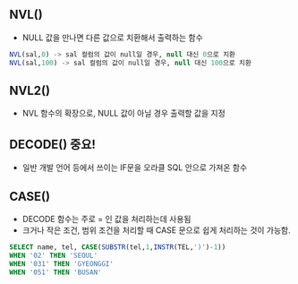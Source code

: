 ## NVL()
- NULL 값을 만나면 다른 값으로 치환해서 출력하는 함수

```sql
NVL(sal,0) -> sal 컬럼의 값이 null일 경우, null 대신 0으로 치환
NVL(sal,100) -> sal 컬럼의 값이 null일 경우, null 대신 100으로 치환
```

## NVL2()
- NVL 함수의 확장으로, NULL 값이 아닐 경우 출력할 값을 지정

## **DECODE()** 중요!
- 일반 개발 언어 등에서 쓰이는 IF문을 오라클 SQL 안으로 가져온 함수

## CASE()
- DECODE 함수는 주로 = 인 값을 처리하는데 사용됨
- 크거나 작은 조건, 범위 조건을 처리할 때 CASE 문으로 쉽게 처리하는 것이 가능함.

```sql
SELECT name, tel, CASE(SUBSTR(tel,1,INSTR(TEL,')')-1)) 
WHEN '02' THEN 'SEOUL'
WHEN '031' THEN 'GYEONGGI'
WHEN '051' THEN 'BUSAN'
```
